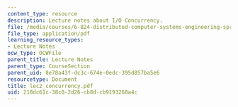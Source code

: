 ```yaml
---
content_type: resource
description: Lecture notes about I/O Concurrency.
file: /media/courses/6-824-distributed-computer-systems-engineering-spring-2006/218dc61c38c02d26cb8dcb9193268a4c_lec2_concurrency.pdf
file_type: application/pdf
learning_resource_types:
- Lecture Notes
ocw_type: OCWFile
parent_title: Lecture Notes
parent_type: CourseSection
parent_uid: 8e78a43f-dc3c-674e-0edc-395d857ba5e6
resourcetype: Document
title: lec2_concurrency.pdf
uid: 218dc61c-38c0-2d26-cb8d-cb9193268a4c
---
```

